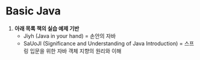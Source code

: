 # Basic Java

1. **아래 목록 책의 실습 예제 기반**
    * Jiyh (Java in your hand) = 손안의 자바 
    * SaUoJI (Significance and Understanding of Java Introduction) = 스프링 입문을 위한 자바 객체 지향의 원리와 이해
        
